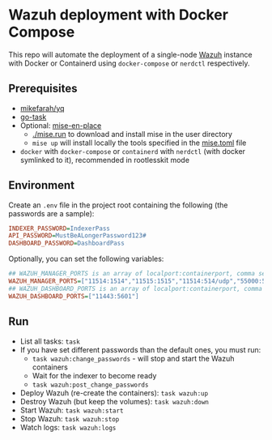 # Wazuh deployment with Docker Compose

This repo will automate the deployment of a single-node [Wazuh](https://wazuh.com) instance with Docker or Containerd using `docker-compose` or `nerdctl` respectively.

## Prerequisites

- [mikefarah/yq](https://github.com/mikefarah/yq)
- [go-task](https://taskfile.dev)
- Optional: [mise-en-place](https://mise.jdx.dev/)
  - [./mise.run](https://mise.run) to download and install mise in the user directory
  - `mise up` will install locally the tools specified in the [mise.toml](mise.toml) file
- `docker` with `docker-compose` or `containerd` with `nerdctl` (with docker symlinked to it), recommended in rootlesskit mode

## Environment

Create an `.env` file in the project root containing the following (the passwords are a sample):

```ini
INDEXER_PASSWORD=IndexerPass
API_PASSWORD=MustBeALongerPassword123#
DASHBOARD_PASSWORD=DashboardPass
```

Optionally, you can set the following variables:

```ini
## WAZUH_MANAGER_PORTS is an array of localport:containerport, comma separated
WAZUH_MANAGER_PORTS=["11514:1514","11515:1515","11514:514/udp","55000:55000"]
## WAZUH_DASHBOARD_PORTS is an array of localport:containerport, comma separated
WAZUH_DASHBOARD_PORTS=["11443:5601"]
```

## Run

- List all tasks: `task`
- If you have set different passwords than the default ones, you must run:
  - `task wazuh:change_passwords` - will stop and start the Wazuh containers
  - Wait for the indexer to become ready
  - `task wazuh:post_change_passwords`
- Deploy Wazuh (re-create the containers): `task wazuh:up`
- Destroy Wazuh (but keep the volumes): `task wazuh:down`
- Start Wazuh: `task wazuh:start`
- Stop Wazuh: `task wazuh:stop`
- Watch logs: `task wazuh:logs`
